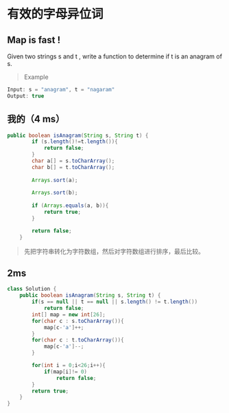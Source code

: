 
# 有效的字母异位词

## Map is fast !

Given two strings s and t , write a function to determine if t is an anagram of s.

> Example

``` java
Input: s = "anagram", t = "nagaram"
Output: true
```

## 我的（4 ms）


```java
public boolean isAnagram(String s, String t) {
		if (s.length()!=t.length()){
			return false;
		}
		char a[] = s.toCharArray();
		char b[] = t.toCharArray();
		
		Arrays.sort(a);
		
		Arrays.sort(b);
		
		if (Arrays.equals(a, b)){
			return true;
		}

		return false;
    }
```
> 先把字符串转化为字符数组，然后对字符数组进行排序，最后比较。

## 2ms

```java
class Solution {
    public boolean isAnagram(String s, String t) {
        if(s == null || t == null || s.length() != t.length())
            return false;
        int[] map = new int[26];
        for(char c : s.toCharArray()){
            map[c-'a']++;
        }
        for(char c : t.toCharArray()){
            map[c-'a']--;
        }

        for(int i = 0;i<26;i++){
            if(map[i]!= 0)
                return false;
        }
        return true;
    }
}
```
